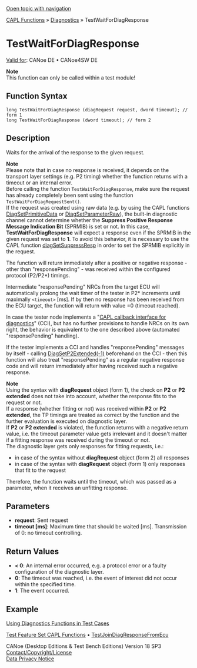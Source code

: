 [Open topic with navigation](../../../../../CANoeDEFamily.htm#Topics/CAPLFunctions/Test/Functions/CAPLfunctionTestWaitForDiagResponse.md)

[CAPL Functions](../../CAPLfunctions.md) » [Diagnostics](../../Diagnostics/CAPLfunctionsDiagnosticsOverview.md) » TestWaitForDiagResponse

# TestWaitForDiagResponse

[Valid for](../../../Shared/FeatureAvailability.md):  CANoe DE • CANoe4SW DE

**Note**  
This function can only be called within a test module!

## Function Syntax

```plaintext
long TestWaitForDiagResponse (diagRequest request, dword timeout); // form 1
long TestWaitForDiagResponse (dword timeout); // form 2
```

## Description

Waits for the arrival of the response to the given request.

**Note**  
Please note that in case no response is received, it depends on the transport layer settings (e.g. P2 timing) whether the function returns with a timeout or an internal error.  
Before calling the function `TestWaitForDiagResponse`, make sure the request has already completely been sent using the function `TestWaitForDiagRequestSent()`.  
If the request was created using raw data (e.g. by using the CAPL functions [DiagSetPrimitiveData](../../Diagnostics/Functions/CAPLfunctionDiagGetPrimitiveData.md) or [DiagSetParameterRaw](../../Diagnostics/Functions/CAPLfunctionDiagSetParameterRaw.md)), the built-in diagnostic channel cannot determine whether the **Suppress Positive Response Message Indication Bit** (SPRMIB) is set or not. In this case, **TestWaitForDiagResponse** will expect a response even if the SPRMIB in the given request was set to **1**. To avoid this behavior, it is necessary to use the CAPL function [diagSetSuppressResp](../../Diagnostics/Functions/CAPLfunctionDiagGetSuppressRespDiagSetSuppressResp.md) in order to set the SPRMIB explicitly in the request.

The function will return immediately after a positive or negative response - other than "responsePending" - was received within the configured protocol (P2/P2*) timings.

Intermediate "responsePending" NRCs from the target ECU will automatically prolong the wait timer of the tester in P2* increments until maximally `<timeout>` [ms]. If by then no response has been received from the ECU target, the function will return with value =0 (timeout reached).

In case the tester node implements a "[CAPL callback interface for diagnostics](../../Diagnostics/CAPLfunctionsDiagnosticsConnectionCommunicationLayer.md#CAPLCallbackInterface)" (CCI), but has no further provisions to handle NRCs on its own right, the behavior is equivalent to the one described above (automated "responsePending" handling).

If the tester implements a CCI and handles "responsePending" messages by itself - calling [DiagSetP2Extended(-1)](../../Diagnostics/Functions/CAPLfunctionDiagGetP2ExtendedDiagSetP2Extended.md) beforehand on the CCI - then this function will also treat "responsePending" as a regular negative response code and will return immediately after having received such a negative response.

**Note**  
Using the syntax with **diagRequest** object (form 1), the check on **P2** or **P2 extended** does not take into account, whether the response fits to the request or not.  
If a response (whether fitting or not) was received within **P2** or **P2 extended**, the TP timings are treated as correct by the function and the further evaluation is executed on diagnostic layer.  
If **P2** or **P2 extended** is violated, the function returns with a negative return value, i.e. the timeout parameter value gets irrelevant and it doesn't matter if a fitting response was received during the timeout or not.  
The diagnostic layer gets only responses for fitting requests, i.e.:
- in case of the syntax without **diagRequest** object (form 2) all responses
- in case of the syntax with **diagRequest** object (form 1) only responses that fit to the request

Therefore, the function waits until the timeout, which was passed as a parameter, when it receives an unfitting response.

## Parameters

- **request**: Sent request
- **timeout [ms]**: Maximum time that should be waited [ms]. Transmission of 0: no timeout controlling.

## Return Values

- **< 0**: An internal error occurred, e.g. a protocol error or a faulty configuration of the diagnostic layer.
- **0**: The timeout was reached, i.e. the event of interest did not occur within the specified time.
- **1**: The event occurred.

## Example

[Using Diagnostics Functions in Test Cases](../../Diagnostics/CAPLfunctionsDiagnosticsUsingFunctionTestCase.md)

[Test Feature Set CAPL Functions](../CAPLfunctionsTFSOverview.md) • [TestJoinDiagResponseFromEcu](CAPLfunctionTestJoinDiagResponseFromEcu.md)

CANoe (Desktop Editions & Test Bench Editions) Version 18 SP3  
[Contact/Copyright/License](../../../Shared/ContactCopyrightLicense.md)  
[Data Privacy Notice](https://www.vector.com/int/en/company/get-info/privacy-policy/)
